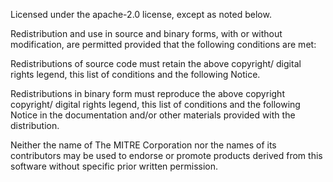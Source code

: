 Licensed under the apache-2.0 license, except as noted below.

Redistribution and use in source and binary forms, with or without modification, are permitted provided that the following conditions are met:

Redistributions of source code must retain the above copyright/ digital rights legend, this list of conditions and the following Notice.

Redistributions in binary form must reproduce the above copyright copyright/ digital rights legend, this list of conditions and the following Notice in the documentation and/or other materials provided with the distribution.

Neither the name of The MITRE Corporation nor the names of its contributors may be used to endorse or promote products derived from this software without specific prior written permission.